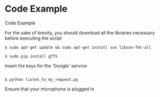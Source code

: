 # **Code Example** 
Code Example

For the sake of brevity, you should download all the libraries necessary before executing the script 
```
$ sudo apt-get update && sudo apt-get install sox libsox-fmt-all

$ sudo pip install gTTS
```
Insert the keys for the 'Google' service

```

$ python listen_to_my_request.py

```
Ensure that your microphone is plugged in
